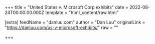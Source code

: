 
+++
title = "United States v. Microsoft Corp exhibits"
date = 2022-08-24T00:00:00.000Z
template = "html_content/raw.html"

[extra]
feedName = "danluu.com"
author = "Dan Luu"
originalLink = "https://danluu.com/us-v-microsoft-exhibits/"
raw = ""

+++


